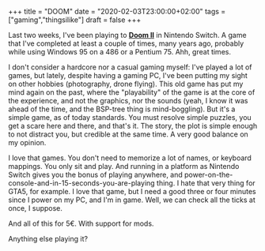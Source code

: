+++
title = "DOOM"
date = "2020-02-03T23:00:00+02:00"
tags = ["gaming","thingsilike"]
draft = false
+++

Last two weeks, I've been playing to [**Doom II**](https://www.nintendo.es/Juegos/Programas-descargables-Nintendo-Switch/DOOM-II-Clasico--1610002.html#) in Nintendo Switch. A game that I've completed at least a couple of times, many years ago, probably while using Windows 95 on a 486 or a Pentium 75. Ahh, great times.

I don't consider a hardcore nor a casual gaming myself: I've played a lot of games, but lately, despite having a gaming PC, I've been putting my sight on other hobbies (photography, drone flying). This old game has put my mind again on the past, where the "playability" of the game is at the core of the experience, and not the graphics, nor the sounds (yeah, I know it was ahead of the time, and the BSP-tree thing is mind-boggling). But it's a simple game, as of today standards. You must resolve simple puzzles, you get a scare here and there, and that's it. The story, the plot is simple enough to not distract you, but credible at the same time. A very good balance on my opinion.

I love that games. You don't need to memorize a lot of names, or keyboard mappings. You only sit and play. And running in a platform as Nintendo Switch gives you the bonus of playing anywhere, and power-on-the-console-and-in-15-seconds-you-are-playing thing. I hate that very thing for GTA5, for example. I love that game, but I need a good three or four minutes since I power on my PC, and I'm in game. Well, we can check all the ticks at once, I suppose.

And all of this for 5€. With support for mods.

Anything else playing it?